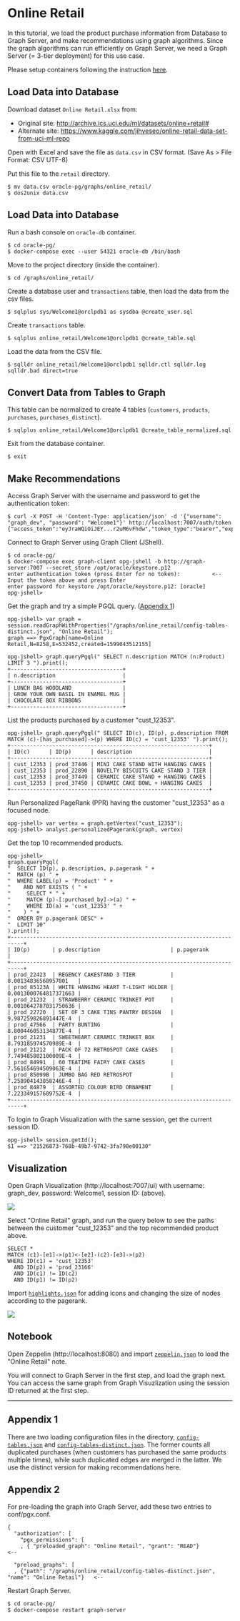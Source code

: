 # Online Retail

In this tutorial, we load the product purchase information from Database to Graph Server, and make recommendations using graph algorithms. Since the graph algorithms can run efficiently on Graph Server, we need a Graph Server (= 3-tier deployment) for this use case.

Please setup containers following the instruction [here](https://github.com/ryotayamanaka/oracle-pg/blob/master/README.md).

## Load Data into Database

Download dataset `Online Retail.xlsx` from:

* Original site: http://archive.ics.uci.edu/ml/datasets/online+retail#
* Alternate site: https://www.kaggle.com/jihyeseo/online-retail-data-set-from-uci-ml-repo

Open with Excel and save the file as `data.csv` in CSV format. (Save As > File Format: CSV UTF-8)

Put this file to the `retail` directory.

    $ mv data.csv oracle-pg/graphs/online_retail/
    $ dos2unix data.csv

## Load Data into Database

Run a bash console on `oracle-db` container.

    $ cd oracle-pg/
    $ docker-compose exec --user 54321 oracle-db /bin/bash

Move to the project directory (inside the container).

    $ cd /graphs/online_retail/

Create a database user and `transactions` table, then load the data from the csv files.

    $ sqlplus sys/Welcome1@orclpdb1 as sysdba @create_user.sql

Create `transactions` table.

    $ sqlplus online_retail/Welcome1@orclpdb1 @create_table.sql

Load the data from the CSV file.

    $ sqlldr online_retail/Welcome1@orclpdb1 sqlldr.ctl sqlldr.log sqlldr.bad direct=true

## Convert Data from Tables to Graph

This table can be normalized to create 4 tables (`customers`, `products`, `purchases`, `purchases_distinct`).

    $ sqlplus online_retail/Welcome1@orclpdb1 @create_table_normalized.sql

Exit from the database container.

    $ exit

## Make Recommendations

Access Graph Server with the username and password to get the authentication token:

    $ curl -X POST -H 'Content-Type: application/json' -d '{"username": "graph_dev", "password": "Welcome1"}' http://localhost:7007/auth/token
    {"access_token":"eyJraWQiOiJEY...r2uM6vFhdw","token_type":"bearer","expires_in":14400}

Connect to Graph Server using Graph Client (JShell).

    $ cd oracle-pg/
    $ docker-compose exec graph-client opg-jshell -b http://graph-server:7007 --secret_store /opt/oracle/keystore.p12
    enter authentication token (press Enter for no token):          <-- Input the token above and press Enter
    enter password for keystore /opt/oracle/keystore.p12: [oracle]
    opg-jshell>

Get the graph and try a simple PGQL query. ([Appendix 1](#appendix-1))

    opg-jshell> var graph = session.readGraphWithProperties("/graphs/online_retail/config-tables-distinct.json", "Online Retail");
    graph ==> PgxGraph[name=Online Retail,N=8258,E=532452,created=1599043512155]

    opg-jshell> graph.queryPgql(" SELECT n.description MATCH (n:Product) LIMIT 3 ").print();
    +-----------------------------------+
    | n.description                     |
    +-----------------------------------+
    | LUNCH BAG WOODLAND                |
    | GROW YOUR OWN BASIL IN ENAMEL MUG |
    | CHOCOLATE BOX RIBBONS             |
    +-----------------------------------+

List the products purchased by a customer "cust_12353".

    opg-jshell> graph.queryPgql(" SELECT ID(c), ID(p), p.description FROM MATCH (c)-[has_purchased]->(p) WHERE ID(c) = 'cust_12353' ").print();
    +--------------------------------------------------------------+
    | ID(c)      | ID(p)      | description                        |
    +--------------------------------------------------------------+
    | cust_12353 | prod_37446 | MINI CAKE STAND WITH HANGING CAKES |
    | cust_12353 | prod_22890 | NOVELTY BISCUITS CAKE STAND 3 TIER |
    | cust_12353 | prod_37449 | CERAMIC CAKE STAND + HANGING CAKES |
    | cust_12353 | prod_37450 | CERAMIC CAKE BOWL + HANGING CAKES  |
    +--------------------------------------------------------------+

Run Personalized PageRank (PPR) having the customer "cust_12353" as a focused node.

    opg-jshell> var vertex = graph.getVertex("cust_12353");
    opg-jshell> analyst.personalizedPagerank(graph, vertex)

Get the top 10 recommended products.

    opg-jshell>
    graph.queryPgql(
    "  SELECT ID(p), p.description, p.pagerank " +
    "  MATCH (p) " +
    "  WHERE LABEL(p) = 'Product' " +
    "    AND NOT EXISTS ( " +
    "     SELECT * " +
    "     MATCH (p)-[:purchased_by]->(a) " +
    "     WHERE ID(a) = 'cust_12353' " +
    "    ) " +
    "  ORDER BY p.pagerank DESC" +
    "  LIMIT 10"
    ).print();
    +--------------------------------------------------------------------------+
    | ID(p)       | p.description                      | p.pagerank            |
    +--------------------------------------------------------------------------+
    | prod_22423  | REGENCY CAKESTAND 3 TIER           | 0.00134836568957801   |
    | prod_85123A | WHITE HANGING HEART T-LIGHT HOLDER | 0.0013000764817371663 |
    | prod_21232  | STRAWBERRY CERAMIC TRINKET POT     | 0.0010642787031750636 |
    | prod_22720  | SET OF 3 CAKE TINS PANTRY DESIGN   | 9.987259826891447E-4  |
    | prod_47566  | PARTY BUNTING                      | 8.800446053134877E-4  |
    | prod_21231  | SWEETHEART CERAMIC TRINKET BOX     | 8.793185974570989E-4  |
    | prod_21212  | PACK OF 72 RETROSPOT CAKE CASES    | 7.749485802100009E-4  |
    | prod_84991  | 60 TEATIME FAIRY CAKE CASES        | 7.561654694509063E-4  |
    | prod_85099B | JUMBO BAG RED RETROSPOT            | 7.258904143858246E-4  |
    | prod_84879  | ASSORTED COLOUR BIRD ORNAMENT      | 7.223349157689752E-4  |
    +--------------------------------------------------------------------------+

To login to Graph Visualization with the same session, get the current session ID.

    opg-jshell> session.getId();
    $1 ==> "21526873-768b-49b7-9742-3fa798e00130"

## Visualization

Open Graph Visualization (http://localhost:7007/ui) with username: graph_dev, password: Welcome1, session ID: (above).

![](https://user-images.githubusercontent.com/4862919/91992834-9084da80-ed6f-11ea-89ee-6d6134c2bb3d.jpg)

Select "Online Retail" graph, and run the query below to see the paths between the customer "cust_12353" and the top recommended product above.

    SELECT *
    MATCH (c1)-[e1]->(p1)<-[e2]-(c2)-[e3]->(p2)
    WHERE ID(c1) = 'cust_12353'
      AND ID(p2) = 'prod_23166'
      AND ID(c1) != ID(c2)
      AND ID(p1) != ID(p2)

Import [`highlights.json`](https://github.com/ryotayamanaka/oracle-pg/blob/20.3/graphs/online_retail/highlights.json) for adding icons and changing the size of nodes according to the pagerank.

![](https://user-images.githubusercontent.com/4862919/91992798-86fb7280-ed6f-11ea-9586-8b600c94a8ed.jpg)

## Notebook

Open Zeppelin (http://localhost:8080) and import [`zeppelin.json`](https://github.com/ryotayamanaka/oracle-pg/blob/20.3/graphs/online_retail/zeppelin.json) to load the "Online Retail" note.

You will connect to Graph Server in the first step, and load the graph next. You can access the same graph from Graph Visuzlization using the session ID returned at the first step.

---

## Appendix 1

There are two loading configuration files in the directory, [`config-tables.json`](https://github.com/ryotayamanaka/oracle-pg/blob/master/graphs/retail/config-tables.json) and [`config-tables-distinct.json`](https://github.com/ryotayamanaka/oracle-pg/blob/master/graphs/retail/config-tables-distinct.json). The former counts all duplicated purchases (when customers has purchased the same products multiple times), while such duplicated edges are merged in the latter. We use the distinct version for making recommendations here.

## Appendix 2

For pre-loading the graph into Graph Server, add these two entries to conf/pgx.conf.

    {
      "authorization": [
        "pgx_permissions": [
        , { "preloaded_graph": "Online Retail", "grant": "READ"}            <--

      "preload_graphs": [
      , {"path": "/graphs/online_retail/config-tables-distinct.json", "name": "Online Retail"}   <--

Restart Graph Server.

    $ cd oracle-pg/
    $ docker-compose restart graph-server
